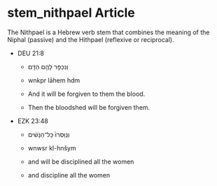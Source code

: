 # stem_nithpael Article
The Nithpael is a Hebrew verb stem that combines the meaning of the Niphal (passive) and the Hithpael (reflexive or reciprocal).

* DEU 21:8

	* וְנִכַּפֵּ֥ר לָהֶ֖ם הַדָּֽם׃
	
	* wnkpr lāhem hdm
	
	* And it will be forgiven to them the blood.
	
	* Then the bloodshed will be forgiven them.

* EZK 23:48

	* וְנִֽוַּסְּרוּ֙ כָּל־הַנָּשִׁ֔ים
	
	* wnwsr kl-hnšym
	
	* and will be disciplined all the women
	
	* and discipline all the women